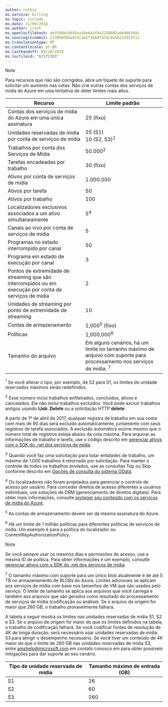 ```yaml
---
author: rothja
ms.service: billing
ms.topic: include
ms.date: 11/09/2018
ms.author: jroth
ms.openlocfilehash: de3fd8dc0d45ea10e64af8e2258682a9e98639dc
ms.sourcegitcommit: 23389df08a9f4cab1f3bb0f474c0e5ba31923f12
ms.translationtype: MT
ms.contentlocale: pt-BR
ms.lasthandoff: 09/10/2019
ms.locfileid: "67172303"
---
```

>[!NOTE]
>Para recursos que não são corrigidos, abra um tíquete de suporte para solicitar um aumento nas cotas. Não crie outras contas dos serviços de mídia do Azure em uma tentativa de obter limites mais altos.

| Recurso | Limite padrão | 
| --- | --- | 
| Contas dos serviços de mídia do Azure em uma única assinatura | 25 (fixo) |
| Unidades reservadas de mídia por conta de serviços de mídia |25 (S1)<br/>10 (S2, S3)<sup>1</sup> | 
| Trabalhos por conta dos Serviços de Mídia | 50.000<sup>2</sup> |
| Tarefas encadeadas por trabalho | 30 (fixo) |
| Ativos por conta de serviços de mídia | 1\.000.000|
| Ativos por tarefa | 50 |
| Ativos por trabalho | 100 |
| Localizadores exclusivos associados a um ativo simultaneamente | 5<sup>4</sup> |
| Canais ao vivo por conta de serviços de mídia |5|
| Programas no estado interrompido por canal |50|
| Programa em estado de execução por canal |3|
| Pontos de extremidade de streaming que são interrompidos ou em execução por conta de serviços de mídia|2|
| Unidades de streaming por ponto de extremidade de streaming |10 |
| Contas de armazenamento | 1,000<sup>5</sup> (fixo) |
| Políticas | 1,000,000<sup>6</sup> |
| Tamanho do arquivo| Em alguns cenários, há um limite no tamanho máximo de arquivo com suporte para processamento nos serviços de mídia. <sup>7</sup> |

<sup>1</sup> Se você alterar o tipo, por exemplo, de S2 para S1, os limites de unidade reservados máximos serão redefinidos.

<sup>2</sup> Esse número inclui trabalhos enfileirados, concluídos, ativos e cancelados. Ele não inclui trabalhos excluídos. Você pode excluir trabalhos antigos usando **IJob. Delete** ou a solicitação HTTP **delete** .

A partir de 1º de abril de 2017, qualquer registro de trabalho em sua conta com mais de 90 dias será excluído automaticamente, juntamente com seus registros de tarefa associados. A exclusão automática ocorre mesmo que o número total de registros esteja abaixo da cota máxima. Para arquivar as informações de trabalho e tarefa, use o código descrito em [gerenciar ativos com o SDK do .net dos serviços de mídia](../articles/media-services/previous/media-services-dotnet-manage-entities.md).

<sup>3</sup> Quando você faz uma solicitação para listar entidades de trabalho, um máximo de 1.000 trabalhos é retornado por solicitação. Para manter o controle de todos os trabalhos enviados, use as consultas Top ou Skip conforme descrito em [Opções de consulta do sistema OData](/previous-versions/dynamicscrm-2015/developers-guide/gg309461(v=crm.7)).

<sup>4</sup> Os localizadores não foram projetados para gerenciar o controle de acesso por usuário. Para conceder direitos de acesso diferentes a usuários individuais, use soluções de DRM (gerenciamento de direitos digitais). Para obter mais informações, consulte [proteger seu conteúdo com os serviços de mídia do Azure](../articles/media-services/previous/media-services-content-protection-overview.md).

<sup>5</sup> As contas de armazenamento devem ser da mesma assinatura do Azure.

<sup>6</sup> Há um limite de 1 milhão políticas para diferentes políticas de serviços de mídia. Um exemplo é para a política do localizador ou ContentKeyAuthorizationPolicy. 

>[!NOTE]
> Se você sempre usar os mesmos dias e permissões de acesso, use a mesma ID de política. Para obter informações e um exemplo, consulte [gerenciar ativos com o SDK do .net dos serviços de mídia](../articles/media-services/previous/media-services-dotnet-manage-entities.md#limit-access-policies).

<sup>7</sup> O tamanho máximo com suporte para um único blob atualmente é de até 5 TB no armazenamento de BLOBs do Azure. Limites adicionais se aplicam aos serviços de mídia com base nos tamanhos de VM que são usados pelo serviço. O limite de tamanho se aplica aos arquivos que você carrega e também aos arquivos que são gerados como resultado do processamento de serviços de mídia (codificação ou análise). Se o arquivo de origem for maior que 260 GB, o trabalho provavelmente falhará. 

A tabela a seguir mostra os limites nas unidades reservadas de mídia S1, S2 e S3. Se o arquivo de origem for maior do que os limites definidos na tabela, o trabalho de codificação falhará. Se você codificar fontes de resolução de 4K de longa duração, será necessário usar unidades reservadas de mídia S3 para atingir o desempenho necessário. Se você tiver um conteúdo de 4K maior do que o limite de 260 GB nas unidades reservadas de mídia S3, entre amshelp@microsoft.com em contato conosco em para obter possíveis mitigações para dar suporte ao seu cenário.

|Tipo de unidade reservada de mídia   |Tamanho máximo de entrada (GB)|
|---|---|
|S1 |   26|
|S2 | 60|
|S3 |260|
